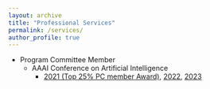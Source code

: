 ```yaml
---
layout: archive
title: "Professional Services"
permalink: /services/
author_profile: true
---
```


- Program Committee Member
    -  AAAI Conference on Artificial Intelligence 
        - [2021 (Top 25% PC member Award)](https://aaai.org/Conferences/AAAI-21/), [2022](https://aaai.org/Conferences/AAAI-22/), [2023](https://aaai.org/Conferences/AAAI-23/)
